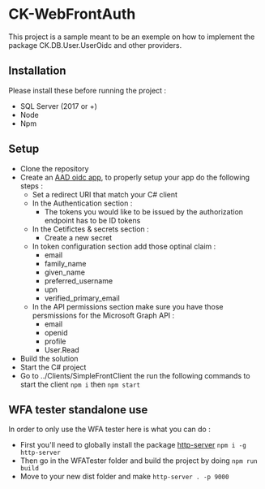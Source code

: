 # CK-WebFrontAuth
This project is a sample meant to be an exemple on how to implement the package CK.DB.User.UserOidc and other providers.

## Installation
Please install these before running the project :
- SQL Server (2017 or +)
- Node
- Npm

## Setup
- Clone the repository
- Create an [AAD oidc app](https://portal.azure.com/#blade/Microsoft_AAD_RegisteredApps/CreateApplicationBlade/quickStartType//isMSAApp/), to properly setup your app do the following steps :
  - Set a redirect URI that match your C# client
  - In the Authentication section :
    - The tokens you would like to be issued by the authorization endpoint has to be ID tokens
  - In the Cetifictes & secrets section :
    - Create a new secret
  - In token configuration section add those optinal claim :
    - email
    - family_name
    - given_name
    - preferred_username
    - upn
    - verified_primary_email
  - In the API permissions section make sure you have those persmissions for the Microsoft Graph API :
    - email
    - openid
    - profile
    - User.Read
- Build the solution
- Start the C# project
- Go to ../Clients/SimpleFrontClient the run the following commands to start the client ```npm i``` then ```npm start```

## WFA tester standalone use
In order to only use the WFA tester here is what you can do :
- First you'll need to globally install the package [http-server](https://www.npmjs.com/package/http-server) ```npm i -g http-server```
- Then go in the WFATester folder and build the project by doing ```npm run build```
- Move to your new dist folder and make ```http-server . -p 9000```
